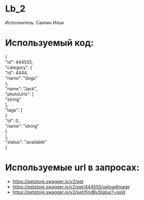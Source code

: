 # Lb_2

Исполнитель: Саяпин Илья

# Используемый код:

{ <br />
  "id": 444555, <br />
  "category": { <br />
    "id": 4444, <br />
    "name": "dogs" <br />
  }, <br />
  "name": "Jack", <br />
  "photoUrls": [ <br />
    "string" <br />
  ], <br />
  "tags": [ <br />
    { <br />
      "id": 0, <br />
      "name": "string" <br />
    } <br />
  ], <br />
  "status": "available" <br />
}

# Используемые url в запросах:
- https://petstore.swagger.io/v2/pet
- https://petstore.swagger.io/v2/pet/444555/uploadImage
- https://petstore.swagger.io/v2/pet/findByStatus?=sold
